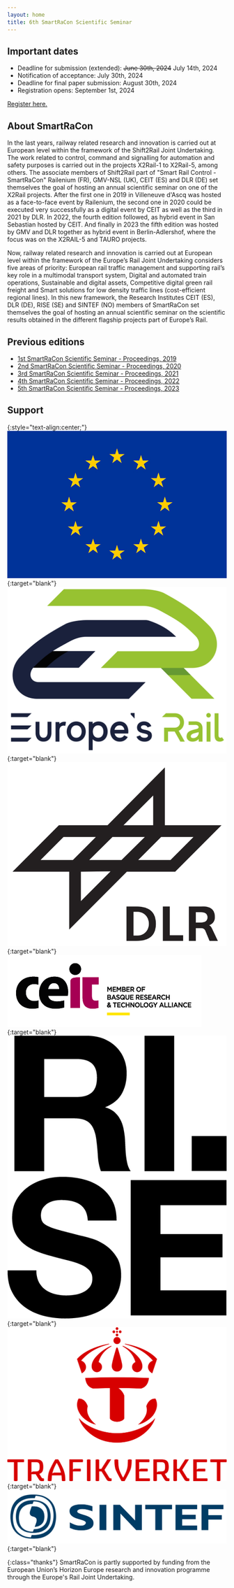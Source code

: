 ```yaml
---
layout: home
title: 6th SmartRaCon Scientific Seminar
---
```



## Important dates
  - Deadline for submission (extended): ~~June 30th, 2024~~ July 14th, 2024
  - Notification of acceptance: July 30th, 2024  
  - Deadline for final paper submission: August 30th, 2024
  - Registration opens: September 1st, 2024

  [Register here.](https://resources.ceit.es/SRC6SS/)

## About SmartRaCon
In the last years, railway related research and innovation is carried out at European level within the framework of the Shift2Rail Joint Undertaking. The work related to control, command and signalling for automation and safety purposes is carried out in the projects X2Rail-1 to X2Rail-5, among others. The associate members of Shift2Rail part of "Smart Rail Control - SmartRaCon" Railenium (FR), GMV-NSL (UK), CEIT (ES) and DLR (DE) set themselves the goal of hosting an annual scientific seminar on one of the X2Rail projects. After the first one in 2019 in Villeneuve d'Ascq was hosted as a face-to-face event by Railenium, the second one in 2020 could be executed very successfully as a digital event by CEIT as well as the third in 2021 by DLR. In 2022, the fourth edition followed, as hybrid event in San Sebastian hosted by CEIT. And finally in 2023 the fifth edition was hosted by GMV and DLR together as hybrid event in Berlin-Adlershof, where the focus was on the X2RAIL-5 and TAURO projects.

Now, railway related research and innovation is carried out at European level within the framework of the Europe’s Rail Joint Undertaking considers five areas of priority: European rail traffic management and supporting rail’s key role in a multimodal transport system, Digital and automated train operations, Sustainable and digital assets, Competitive digital green rail freight and Smart solutions for low density traffic lines (cost-efficient regional lines). In this new framework, the Research Institutes CEIT (ES), DLR (DE), RISE (SE) and SINTEF (NO) members of SmartRaCon set themselves the goal of hosting an annual scientific seminar on the scientific results obtained in the different flagship projects part of Europe’s Rail.


## Previous editions

 - [1st SmartRaCon Scientific Seminar - Proceedings, 2019](https://www.dlr.de/de/ts/medien/publikationen/berichtsreihe/volume_35_1st_smartracon_scientific_seminar_2019.pdf/@@download/file)
 - [2nd SmartRaCon Scientific Seminar - Proceedings, 2020](https://www.dlr.de/de/ts/medien/publikationen/berichtsreihe/volume_37_2nd_smartracon_scientific_seminar_2020.pdf/@@download/file)
 - [3rd SmartRaCon Scientific Seminar - Proceedings, 2021](https://www.dlr.de/de/ts/medien/publikationen/berichtsreihe/volume_38_3rd_smartracon_scientific_seminar_2021.pdf/@@download/file)
 - [4th SmartRaCon Scientific Seminar - Proceedings, 2022](https://www.dlr.de/de/ts/medien/publikationen/berichtsreihe/volume_39_4th_smartracon_scientific_seminar_2022.pdf/@@download/file)
 - [5th SmartRaCon Scientific Seminar - Proceedings, 2023](https://www.dlr.de/de/ts/medien/publikationen/berichtsreihe/volume_40_5th_smartracon_scientific_seminar_2023.pdf/@@download/file)

## Support

{:style="text-align:center;"}
[![logo](assets/img/logo-eu.jpg "logoSmall")](http://ec.europa.eu/){:target="blank"}
[![logo](assets/img/logo-eurail.png "logoSmall")](https://rail-research.europa.eu/){:target="blank"}
[![logo](assets/img/logo-DLR.png "logoSmall")](https://www.dlr.de/){:target="blank"}
[![logo](assets/img/logo-ceit.png "logoSmall")](https://www.ceit.ed/){:target="blank"}
[![logo](assets/img/logo-RISE.png "logoSmall")](https://www.ri.se/){:target="blank"}
[![logo](assets/img/logo-Trafikverket.png "logoSmall")](https://www.trafikverket.se/){:target="blank"}
[![logo](assets/img/logo-SINTEF.png "logoSmall")](https://www.sintef.no/){:target="blank"}

{:class="thanks"}
SmartRaCon is partly supported by funding from the European Union’s Horizon Europe research and innovation programme through the Europe's Rail Joint Undertaking.


